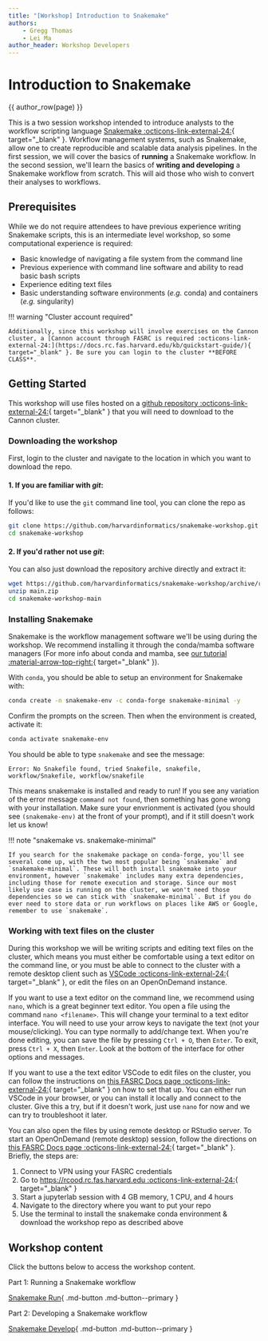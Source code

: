 ```yaml
---
title: "[Workshop] Introduction to Snakemake"
authors:
    - Gregg Thomas
    - Lei Ma
author_header: Workshop Developers
---
```


# Introduction to Snakemake

{{ author_row(page) }}

This is a two session workshop intended to introduce analysts to the workflow scripting language [Snakemake :octicons-link-external-24:](https://snakemake.readthedocs.io/en/stable/){ target="_blank" }. Workflow management systems, such as Snakemake, allow one to create reproducible and scalable data analysis pipelines. In the first session, we will cover the basics of **running** a Snakemake workflow. In the second session, we'll learn the basics of **writing and developing** a Snakemake workflow from scratch. This will aid those who wish to convert their analyses to workflows.

## Prerequisites

While we do not require attendees to have previous experience writing Snakemake scripts, this is an intermediate level workshop, so some computational experience is required:

- Basic knowledge of navigating a file system from the command line
- Previous experience with command line software and ability to read basic bash scripts
- Experience editing text files
- Basic understanding software environments (*e.g.* conda) and containers (*e.g.* singularity)

!!! warning "Cluster account required"

    Additionally, since this workshop will involve exercises on the Cannon cluster, a [Cannon account through FASRC is required :octicons-link-external-24:](https://docs.rc.fas.harvard.edu/kb/quickstart-guide/){ target="_blank" }. Be sure you can login to the cluster **BEFORE CLASS**.

## Getting Started

This workshop will use files hosted on a [github repository :octicons-link-external-24:](https://github.com/harvardinformatics/snakemake-workshop){ target="_blank" } that you will need to download to the Cannon cluster.

### Downloading the workshop

First, login to the cluster and navigate to the location in which you want to download the repo. 

#### 1. If you are familiar with *git*:

If you'd like to use the `git` command line tool, you can clone the repo as follows:

```bash
git clone https://github.com/harvardinformatics/snakemake-workshop.git
cd snakemake-workshop
```

#### 2. If you'd rather not use *git*:

You can also just download the repository archive directly and extract it:

```bash
wget https://github.com/harvardinformatics/snakemake-workshop/archive/refs/heads/main.zip
unzip main.zip
cd snakemake-workshop-main
```

### Installing Snakemake

Snakemake is the workflow management software we'll be using during the workshop. We recommend installing it through the conda/mamba software managers (For more info about conda and mamba, see [our tutorial :material-arrow-top-right:](../../resources/tutorials/installing-command-line-software-conda-mamba.md){ target="_blank" }).

With `conda`, you should be able to setup an environment for Snakemake with:

```bash
conda create -n snakemake-env -c conda-forge snakemake-minimal -y 
```

Confirm the prompts on the screen. Then when the environment is created, activate it:

```bash
conda activate snakemake-env
```

You should be able to type `snakemake` and see the message:

```
Error: No Snakefile found, tried Snakefile, snakefile, workflow/Snakefile, workflow/snakefile
```

This means snakemake is installed and ready to run! If you see any variation of the error message `command not found`, then something has gone wrong with your installation. Make sure your envrionment is activated (you should see `(snakemake-env)` at the front of your prompt), and if it still doesn't work let us know!

!!! note "snakemake vs. snakemake-minimal"

    If you search for the snakemake package on conda-forge, you'll see several come up, with the two most popular being `snakemake` and `snakemake-minimal`. These will both install snakemake into your environment, however `snakemake` includes many extra dependencies, including those for remote execution and storage. Since our most likely use case is running on the cluster, we won't need those dependencies so we can stick with `snakemake-minimal`. But if you do ever need to store data or run workflows on places like AWS or Google, remember to use `snakemake`.

### Working with text files on the cluster

During this workshop we will be writing scripts and editing text files on the cluster, which means you must either be comfortable using a text editor on the command line, or you must be able to connect to the cluster with a remote desktop client such as [VSCode :octicons-link-external-24:](https://code.visualstudio.com/){ target="_blank" }, or edit the files on an OpenOnDemand instance.

If you want to use a text editor on the command line, we recommend using `nano`, which is a great beginner text editor. You open a file using the command `nano <filename>`. This will change your terminal to a text editor interface. You will need to use your arrow keys to navigate the text (not your mouse/clicking). You can type normally to add/change text. When you're done editing, you can save the file by pressing `Ctrl + O`, then `Enter`. To exit, press `Ctrl + X`, then `Enter`. Look at the bottom of the interface for other options and messages.

If you want to use a the text editor VSCode to edit files on the cluster, you can follow the instructions on [this FASRC Docs page :octicons-link-external-24:](https://docs.rc.fas.harvard.edu/kb/vscode-remote-development-via-ssh-or-tunnel/){ target="_blank" } on how to set that up. You can either run VSCode in your browser, or you can install it locally and connect to the cluster. Give this a try, but if it doesn't work, just use `nano` for now and we can try to troubleshoot it later.

You can also open the files by using remote desktop or RStudio server. To start an OpenOnDemand (remote desktop) session, follow the directions on [this FASRC Docs page :octicons-link-external-24:](https://docs.rc.fas.harvard.edu/kb/virtual-desktop/){ target="_blank" }. Briefly, the steps are:

1. Connect to VPN using your FASRC credentials
2. Go to [https://rcood.rc.fas.harvard.edu :octicons-link-external-24:](https://rcood.rc.fas.harvard.edu){ target="_blank" }
3. Start a jupyterlab session with 4 GB memory, 1 CPU, and 4 hours 
4. Navigate to the directory where you want to put your repo
5. Use the terminal to install the snakemake conda environment & download the workshop repo as described above

## Workshop content

Click the buttons below to access the workshop content.

Part 1: Running a Snakemake workflow

[Snakemake Run](run/run.md){ .md-button .md-button--primary }

Part 2: Developing a Snakemake workflow

[Snakemake Develop](run/run.md){ .md-button .md-button--primary }
